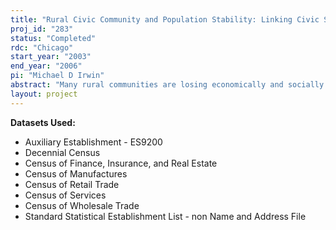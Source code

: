 ```yaml
---
title: "Rural Civic Community and Population Stability: Linking Civic Structure and Individual Migration Behavior"
proj_id: "283"
status: "Completed"
rdc: "Chicago"
start_year: "2003"
end_year: "2006"
pi: "Michael D Irwin"
abstract: "Many rural communities are losing economically and socially viable populations, tax bases, essential services, and retail establishments. But, there are also cases of rural communities that are thriving and, in doing so, are retaining their populations and stemming the tide of rural out-migration. Our proposed research will evaluate the factors that aid rural communities in retaining their population. Specifically this research will analyze the effect of the civic institution in rural communities (such as churches, local businesses and local associations) upon individuals – probabilities of staying in their communities. Individual migration/nonmigration behavior will be modeled using the full internal decennial microdata for 1990 and 2000 (as it becomes available). County contextual effects on these individual behaviors will be modeled using internal Economic Census microdata from 1982, 1987, 1992 and 1997 as well as from publicly available county level data (such as the Census of Agriculture). The individual models will summarize the effects of individual economic, demographic and social characteristics that affect migration/nonmigration behavior. County contextual effects will quantify the influence of community economic conditions and social conditions that alter these individual behavioral models. Assessment of these contextual estimates will summarize the degree to which community structure alters individual behavior. Thus our research objectives are first to specify the relationship between rural community context and individual migration behavior, and second to test the relative importance of individual characteristics, community economic characteristics and community social characteristics in retaining rural populations. Our approach will also provide a number of benefits to the US Census Bureau. These benefits include linking decennial and economic data over time at the county level and linking the decennial time series and economic census time series on counties together. Further we will provide an important alternative measurement for migration in these data, by evaluating two measures of migration – cross county migration and cross labor market migration. This latter definition may provide a clear demarcation between purely residential movements within a community and economically determined movements between communities. Comparison of predictive estimates for the two types of migration will quantify these differences. We believe our project will also provide an important quality assessment of the 2000 decennial data. By linking 1990 to 2000 data, then modeling individual migration behaviors (and relevant characteristics) we will provide a unique quality assessment of the 2000 data. Our research approach models individual behaviors at the county level and assesses contextual differences among counties in these predicted behaviors. As we evaluate the stability of individual migration behavior within each county in 1990 and 2000 we will identify counties where sharp changes in our predictive models occur, and assess whether such differences are due to changes in contextual conditions or are artifacts of Census coverage in the two time periods."
layout: project
---
```


**Datasets Used:**

  - Auxiliary Establishment - ES9200 
  - Decennial Census 
  - Census of Finance, Insurance, and Real Estate 
  - Census of Manufactures 
  - Census of Retail Trade 
  - Census of Services 
  - Census of Wholesale Trade 
  - Standard Statistical Establishment List - non Name and Address File 

